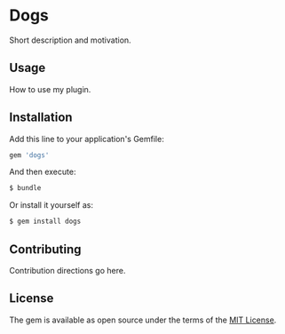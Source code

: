 # Dogs
Short description and motivation.

## Usage
How to use my plugin.

## Installation
Add this line to your application's Gemfile:

```ruby
gem 'dogs'
```

And then execute:
```bash
$ bundle
```

Or install it yourself as:
```bash
$ gem install dogs
```

## Contributing
Contribution directions go here.

## License
The gem is available as open source under the terms of the [MIT License](https://opensource.org/licenses/MIT).

